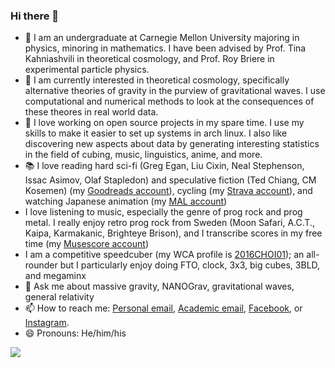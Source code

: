 ### Hi there 👋

<!--
**ChrisChoi314/chrischoi314** is a ✨ _special_ ✨ repository because its `README.md` (this file) appears on your GitHub profile.

Here are some ideas to get you started:

- 🔭 I’m currently working on ...
- 🌱 I’m currently learning ...
- 👯 I’m looking to collaborate on ...
- 🤔 I’m looking for help with ...
- 💬 Ask me about ...
- 📫 How to reach me: ...
- 😄 Pronouns: ...
- ⚡ Fun fact: ...
-->

- 🏫 I am an undergraduate at Carnegie Mellon University majoring in physics, minoring in mathematics. I have been advised by Prof. Tina Kahniashvili in theoretical cosmology, and Prof. Roy Briere in experimental particle physics. 
- 🔭 I am currently interested in theoretical cosmology, specifically alternative theories of gravity in the purview of gravitational waves. I use computational and numerical methods to look at the consequences of these theores in real world data.
- 🌱 I love working on open source projects in my spare time. I use my skills to make it easier to set up systems in arch linux. I also like discovering new aspects about data by generating interesting statistics in the field of cubing, music, linguistics, anime, and more.
- 📚 I love reading hard sci-fi (Greg Egan, Liu Cixin, Neal Stephenson, Issac Asimov, Olaf Stapledon) and speculative fiction (Ted Chiang, CM Kosemen) (my [Goodreads account](https://www.goodreads.com/user/show/86513877-chris-choi)), cycling (my [Strava account](https://www.strava.com/athletes/39021617)), and watching Japanese animation (my [MAL account](https://myanimelist.net/profile/ChrisChoi314))
- I love listening to music, especially the genre of prog rock and prog metal. I really enjoy retro prog rock from Sweden (Moon Safari, A.C.T., Kaipa, Karmakanic, Brighteye Brison), and I transcribe scores in my free time (my [Musescore account](https://musescore.com/user/47656457))
- I am a competitive speedcuber (my WCA profile is [2016CHOI01](https://www.worldcubeassociation.org/persons/2016CHOI01)); an all-rounder but I particularly enjoy doing FTO, clock, 3x3, big cubes, 3BLD, and megaminx
- 💬 Ask me about massive gravity, NANOGrav, gravitational waves, general relativity
- 📫 How to reach me: [Personal email](mailto:mychoi314@gmail.com), [Academic email](mailto:minyeonc@andrew.cmu.edu), [Facebook](https://www.facebook.com/chris.choi.71/), or [Instagram](https://www.instagram.com/chrischoi314/).
- 😄 Pronouns: He/him/his

![](https://komarev.com/ghpvc/?username=chrischoi314)
